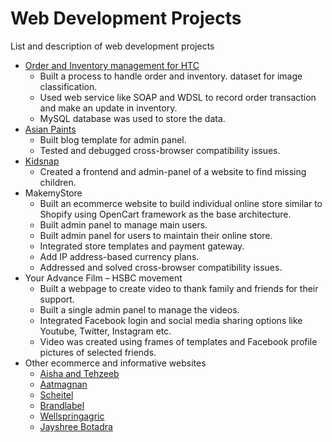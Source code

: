 # Web Development Projects
List and description of web development projects
- [Order and Inventory management for HTC](https://htc.com)
  -	Built a process to handle order and inventory. dataset for image classification.
  -	Used web service like SOAP and WDSL to record order transaction and make an update in inventory.
  -	MySQL database was used to store the data.
-	[Asian Paints](https://www.asianpaints.com/royale/)
    -	Built blog template for admin panel.
    -	Tested and debugged cross-browser compatibility issues.
-	[Kidsnap](http://kidsnap.org/)
    -	Created a frontend and admin-panel of a website to find missing children.
-	MakemyStore
    -	Built an ecommerce website to build individual online store similar to Shopify using OpenCart framework as the base architecture.
    -	Built admin panel to manage main users.
    -	Built admin panel for users to maintain their online store.
    -	Integrated store templates and payment gateway.
    -	Add IP address-based currency plans.
    -	Addressed and solved cross-browser compatibility issues.
-	Your Advance Film – HSBC movement								
    -	Built a webpage to create video to thank family and friends for their support.
    -	Built a single admin panel to manage the videos.
    -	Integrated Facebook login and social media sharing options like Youtube, Twitter, Instagram etc.
    -	Video was created using frames of templates and Facebook profile pictures of selected friends.
-	Other ecommerce and informative websites									
    - [Aisha and Tehzeeb](http://aishaandtehzeeb.com/)
    - [Aatmagnan](http://www.aatmagnan.com/) 
    -	[Scheitel](http://www.scheitel.in/ )
    -	[Brandlabel](http://www.brandlabel.co.in/)
    - [Wellspringagric](http://www.wellspringagric.com/)
    - [Jayshree Botadra](http://www.jayshreebotadra.com/)
